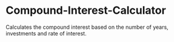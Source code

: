 # Compound-Interest-Calculator
Calculates the compound interest based on the number of years, investments and rate of interest.
